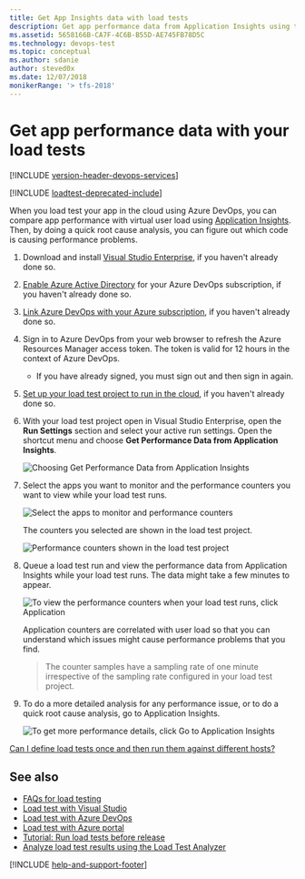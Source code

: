 ```yaml
---
title: Get App Insights data with load tests
description: Get app performance data from Application Insights using the features of Azure DevOps and TFS
ms.assetid: 5658166B-CA7F-4C6B-B55D-AE745FB78D5C
ms.technology: devops-test
ms.topic: conceptual
ms.author: sdanie
author: steved0x
ms.date: 12/07/2018
monikerRange: '> tfs-2018'
---
```


# Get app performance data with your load tests

[!INCLUDE [version-header-devops-services](../includes/version-header-devops-services.md)]

<a name="ApplicationInsights"></a>

[!INCLUDE [loadtest-deprecated-include](../includes/loadtest-deprecated-include.md)]

When you load test your app in the cloud using Azure DevOps,
you can compare app performance with virtual user load using
[Application Insights](https://azure.microsoft.com/documentation/articles/app-insights-overview/).
Then, by doing a quick root cause analysis, you can figure out which code
is causing performance problems.

1.  Download and install
    [Visual Studio Enterprise](https://visualstudio.microsoft.com/downloads/download-visual-studio-vs),
    if you haven't already done so.

1.  [Enable Azure Active Directory](../../organizations/accounts/access-with-azure-ad.md)
    for your Azure DevOps subscription, if you haven't already done so.

1.  [Link Azure DevOps with your Azure subscription](../../organizations/accounts/connect-organization-to-azure-ad.md),
    if you haven't already done so.

1.  Sign in to Azure DevOps from your web browser to refresh the Azure Resources Manager access token.
    The token is valid for 12 hours in the context of Azure DevOps.

    - If you have already signed, you must sign out and then sign in again.<p />

1.  [Set up your load test project to run in the cloud](getting-started-with-performance-testing.md#LoadTestVSIDE),
    if you haven't already done so.

1.  With your load test project open in Visual Studio Enterprise, open the
    **Run Settings** section and select your active run settings. Open the
    shortcut menu and choose **Get Performance Data from Application Insights**.

    ![Choosing Get Performance Data from Application Insights](media/get-performance-data-for-load-tests/get-load-test-insights-01.png)

1.  Select the apps you want to monitor and the performance counters
    you want to view while your load test runs.

    ![Select the apps to monitor and performance counters](media/get-performance-data-for-load-tests/get-load-test-insights-02.png)

    The counters you selected are shown in the load test project.

    ![Performance counters shown in the load test project](media/get-performance-data-for-load-tests/get-load-test-insights-03.png)

1.  Queue a load test run and view the performance data from
    Application Insights while your load test runs. The data might
    take a few minutes to appear.

    ![To view the performance counters when your load test runs, click Application](media/get-performance-data-for-load-tests/get-load-test-insights-04.png)

    Application counters are correlated with user load so that you can
    understand which issues might cause performance problems that you find.

    > The counter samples have a sampling rate of one minute irrespective of
    > the sampling rate configured in your load test project.

1.  To do a more detailed analysis for any performance issue, or to do a
    quick root cause analysis, go to Application Insights.

    ![To get more performance details, click Go to Application Insights](media/get-performance-data-for-load-tests/LoadTestGoToAppInsights.png)

[Can I define load tests once and then run them against different hosts?](reference-qa.md#inject-url-variables)

## See also

- [FAQs for load testing](reference-qa.md#qaappinsights)
- [Load test with Visual Studio](getting-started-with-performance-testing.md)
- [Load test with Azure DevOps](get-started-simple-cloud-load-test.md)
- [Load test with Azure portal](app-service-web-app-performance-test.md)
- [Tutorial: Run load tests before release](run-performance-tests-app-before-release.md)
- [Analyze load test results using the Load Test Analyzer](/visualstudio/test/analyze-load-test-results-using-the-load-test-analyzer)

[!INCLUDE [help-and-support-footer](../includes/help-and-support-footer.md)]
